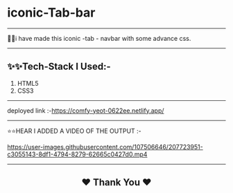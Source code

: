 # iconic-Tab-bar
---
👩‍💻i have made this iconic -tab - navbar with some advance css.

---

✨✨Tech-Stack I Used:-
---

1. HTML5 
2. CSS3

---

deployed link :-https://comfy-yeot-0622ee.netlify.app/

---

⭐⭐HEAR I ADDED A VIDEO OF THE OUTPUT :-



https://user-images.githubusercontent.com/107506646/207723951-c3055143-8df1-4794-8279-62665c0427d0.mp4



---

<h2 align="center">❤️ Thank You ❤️ <h2/>

